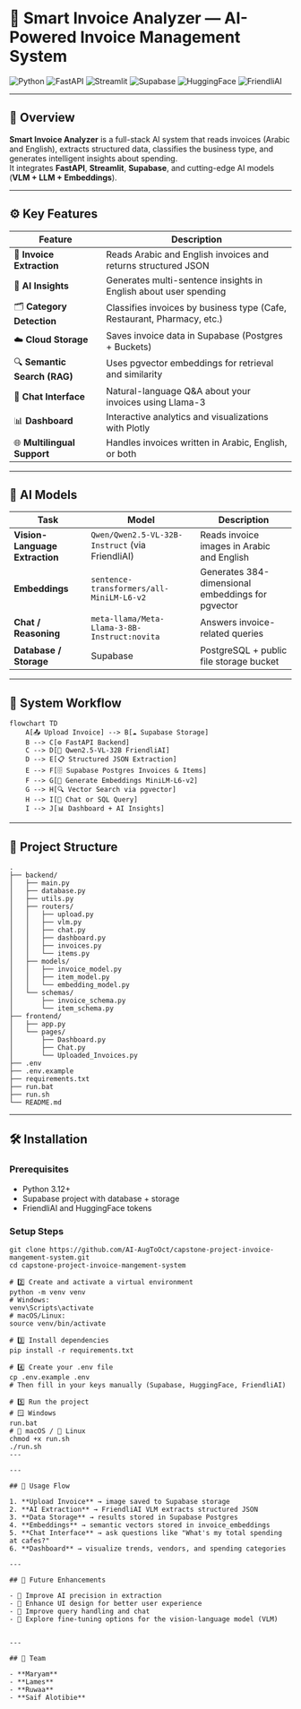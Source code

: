 # 📑 Smart Invoice Analyzer — AI-Powered Invoice Management System  
![Python](https://img.shields.io/badge/Python-3.12-blue?logo=python)
![FastAPI](https://img.shields.io/badge/FastAPI-Backend-green?logo=fastapi)
![Streamlit](https://img.shields.io/badge/Streamlit-Frontend-red?logo=streamlit)
![Supabase](https://img.shields.io/badge/Supabase-Postgres%20%7C%20Storage-3FCF8E?logo=supabase)
![HuggingFace](https://img.shields.io/badge/HuggingFace-🤗-yellow)
![FriendliAI](https://img.shields.io/badge/FriendliAI-VLM-blueviolet)

---

## 🚀 Overview
**Smart Invoice Analyzer** is a full-stack AI system that reads invoices (Arabic and English), extracts structured data, classifies the business type, and generates intelligent insights about spending.  
It integrates **FastAPI**, **Streamlit**, **Supabase**, and cutting-edge AI models (**VLM + LLM + Embeddings**).

---

## ⚙️ Key Features
| Feature | Description |
|----------|-------------|
| 🧾 **Invoice Extraction** | Reads Arabic and English invoices and returns structured JSON |
| 🧠 **AI Insights** | Generates multi-sentence insights in English about user spending |
| 🗂️ **Category Detection** | Classifies invoices by business type (Cafe, Restaurant, Pharmacy, etc.) |
| ☁️ **Cloud Storage** | Saves invoice data in Supabase (Postgres + Buckets) |
| 🔍 **Semantic Search (RAG)** | Uses pgvector embeddings for retrieval and similarity |
| 💬 **Chat Interface** | Natural-language Q&A about your invoices using Llama-3 |
| 📊 **Dashboard** | Interactive analytics and visualizations with Plotly |
| 🌐 **Multilingual Support** | Handles invoices written in Arabic, English, or both |

---

## 🧠 AI Models
| Task | Model | Description |
|------|--------|-------------|
| **Vision-Language Extraction** | `Qwen/Qwen2.5-VL-32B-Instruct` (via FriendliAI) | Reads invoice images in Arabic and English |
| **Embeddings** | `sentence-transformers/all-MiniLM-L6-v2` | Generates 384-dimensional embeddings for pgvector |
| **Chat / Reasoning** | `meta-llama/Meta-Llama-3-8B-Instruct:novita` | Answers invoice-related queries |
| **Database / Storage** | Supabase | PostgreSQL + public file storage bucket |

---

## 🔄 System Workflow
```mermaid
flowchart TD
    A[📤 Upload Invoice] --> B[☁️ Supabase Storage]
    B --> C[⚙️ FastAPI Backend]
    C --> D[🧠 Qwen2.5-VL-32B FriendliAI]
    D --> E[📋 Structured JSON Extraction]
    E --> F[🗄️ Supabase Postgres Invoices & Items]
    F --> G[🧩 Generate Embeddings MiniLM-L6-v2]
    G --> H[🔍 Vector Search via pgvector]
    H --> I[💬 Chat or SQL Query]
    I --> J[📊 Dashboard + AI Insights]
```

---

## 📂 Project Structure
```
.
├── backend/
│   ├── main.py
│   ├── database.py
│   ├── utils.py
│   ├── routers/
│   │   ├── upload.py
│   │   ├── vlm.py
│   │   ├── chat.py
│   │   ├── dashboard.py
│   │   ├── invoices.py
│   │   └── items.py
│   ├── models/
│   │   ├── invoice_model.py
│   │   ├── item_model.py
│   │   └── embedding_model.py
│   └── schemas/
│       ├── invoice_schema.py
│       └── item_schema.py
├── frontend/
│   ├── app.py
│   └── pages/
│       ├── Dashboard.py
│       ├── Chat.py
│       └── Uploaded_Invoices.py
├── .env
├── .env.example
├── requirements.txt
├── run.bat
├── run.sh
└── README.md
```

---

## 🛠️ Installation

### Prerequisites
* Python 3.12+
* Supabase project with database + storage
* FriendliAI and HuggingFace tokens

### Setup Steps

```# 1️⃣ Clone the repository
git clone https://github.com/AI-AugToOct/capstone-project-invoice-mangement-system.git
cd capstone-project-invoice-mangement-system

# 2️⃣ Create and activate a virtual environment
python -m venv venv
# Windows:
venv\Scripts\activate
# macOS/Linux:
source venv/bin/activate

# 3️⃣ Install dependencies
pip install -r requirements.txt

# 4️⃣ Create your .env file
cp .env.example .env
# Then fill in your keys manually (Supabase, HuggingFace, FriendliAI)

# 5️⃣ Run the project
# 🪟 Windows
run.bat
# 🍎 macOS / 🐧 Linux
chmod +x run.sh
./run.sh
---

---

## 🎯 Usage Flow

1. **Upload Invoice** → image saved to Supabase storage
2. **AI Extraction** → FriendliAI VLM extracts structured JSON
3. **Data Storage** → results stored in Supabase Postgres
4. **Embeddings** → semantic vectors stored in invoice_embeddings
5. **Chat Interface** → ask questions like "What's my total spending at cafes?"
6. **Dashboard** → visualize trends, vendors, and spending categories

---

## 🔮 Future Enhancements

- 🧠 Improve AI precision in extraction  
- 🎨 Enhance UI design for better user experience  
- 💬 Improve query handling and chat   
- 🔧 Explore fine-tuning options for the vision-language model (VLM)


---

## 👥 Team

- **Maryam**
- **Lames**
- **Ruwaa**
- **Saif Alotibie**
